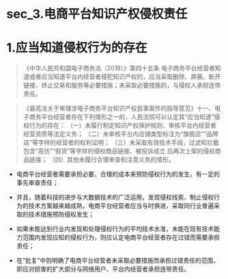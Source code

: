 # sec_3.电商平台知识产权侵权责任

# 1.应当知道侵权行为的存在
> 《中华人民共和国电子商务法（2018）》第四十五条 电子商务平台经营者知道或者应当知道平台内经营者侵犯知识产权的，应当采取删除、屏蔽、断开链接、终止交易和服务等必要措施；未采取必要措施的，与侵权人承担连带责任。

> 《最高法关于审理涉电子商务平台知识产权民事案件的指导意见》十一、电子商务平台经营者存在下列情形之一的，人民法院可以认定其“应当知道”侵权行为的存在：
（一）未履行制定知识产权保护规则、审核平台内经营者经营资质等法定义务；
（二）未审核平台内店铺类型标注为“旗舰店”“品牌店”等字样的经营者的权利证明；
（三）未采取有效技术手段，过滤和拦截包含“高仿”“假货”等字样的侵权商品链接、被投诉成立
后再次上架的侵权商品链接；
（四）其他未履行合理审查和注意义务的情形。

- 电商平台经营者需要承担必要、合理的成本来预防侵权行为的发生，有一定的事先审查责任；

- 并且，随着科技的进步与大数据技术的广泛运用，发现侵权线索、制止侵权行为的技术方案越来越成熟，电商平台经营者应当与时俱进，采取同行业普遍采取的技术措施预防侵权发生；

- 如果未能达到行业内发现和处理侵权行为的平均技术水准，未能在现有技术能力范围内发现应知的侵权行为，则应认定电商平台经营者存在过错而需要承担责任；

- 在“批复”中则明确了电商平台经营者未采取必要措施而承担过错责任的范围，即应对损害的扩大部分与网络用户、平台内经营者承担连带责任。
